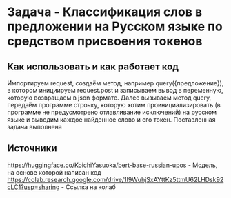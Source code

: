 # Задача - Классификация слов в предложении на Русском языке по средством присвоения токенов
## Как использовать и как работает код
Импортируем request, создаём метод, например query({предложение}), в котором инициируем request.post и записываем вывод в переменную, которую возвращаем в json формате.
Далее вызываем метод query, передаём программе строчку, которую хотим проинициализировать (в программе не предусмотрено отлавливание исключений) на русском языке и выводим каждое найденное слово и его токен. 
Поставленная задача выполнена
## Источники
https://huggingface.co/KoichiYasuoka/bert-base-russian-upos - Модель, на основе которой написан код
https://colab.research.google.com/drive/1l9WuhjSxAYttKz5ttmU62LHDsk92cLC1?usp=sharing - Ссылка на колаб

